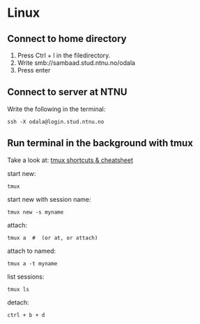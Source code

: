 # Linux

## Connect to home directory
1. Press Ctrl + l in the filedirectory.
2. Write smb://sambaad.stud.ntnu.no/odala
3. Press enter

## Connect to server at NTNU
Write the following in the terminal:

    ssh -X odala@login.stud.ntnu.no

## Run terminal in the background with tmux
Take a look at: [tmux shortcuts & cheatsheet](https://gist.github.com/MohamedAlaa/2961058 "tmux")

start new:
  
    tmux

start new with session name:

    tmux new -s myname

attach:

    tmux a  #  (or at, or attach)

attach to named:

    tmux a -t myname

list sessions:

    tmux ls

detach:

    ctrl + b + d
